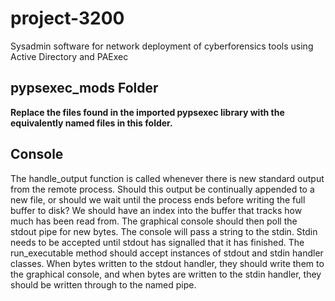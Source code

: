 # project-3200
Sysadmin software for network deployment of cyberforensics tools using Active Directory and PAExec

## pypsexec_mods Folder
**Replace the files found in the imported pypsexec library with the equivalently named files in this folder.**

## Console
The handle_output function is called whenever there is new standard output from the remote process.
Should this output be continually appended to a new file, or should we wait until the process ends before
writing the full buffer to disk?
We should have an index into the buffer that tracks how much has been read from. The graphical console should
then poll the stdout pipe for new bytes.
The console will pass a string to the stdin.
Stdin needs to be accepted until stdout has signalled that it has finished.
The run_executable method should accept instances of stdout and stdin handler classes. When bytes written
to the stdout handler, they should write them to the graphical console, and when bytes are written to
the stdin handler, they should be written through to the named pipe.